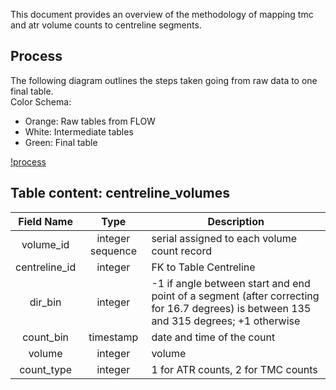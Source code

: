 This document provides an overview of the methodology of mapping tmc and atr volume counts to centreline segments.

## Process
The following diagram outlines the steps taken going from raw data to one final table.  
Color Schema:  
 - Orange: Raw tables from FLOW  
 - White: Intermediate tables  
 - Green: Final table  

[!process](img\process.png)

## Table content: centreline_volumes
Field Name|Type|Description
:----------:|:----:|-----------
volume_id|integer sequence|serial assigned to each volume count record
centreline_id|integer|FK to Table Centreline
dir_bin|integer|-1 if angle between start and end point of a segment (after correcting for 16.7 degrees) is between 135 and 315 degrees; +1 otherwise
count_bin|timestamp|date and time of the count
volume|integer|volume 
count_type|integer|1 for ATR counts, 2 for TMC counts


